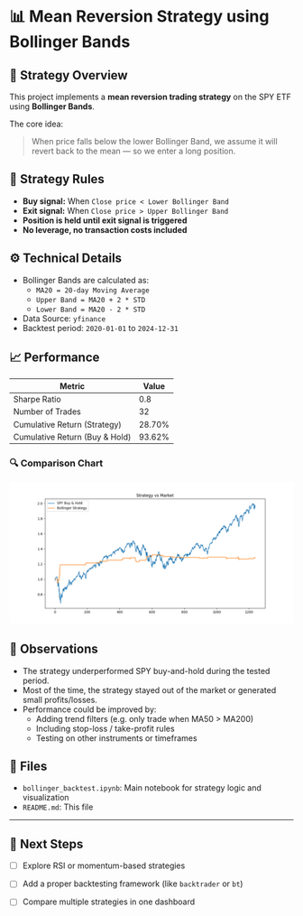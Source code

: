 # 📊 Mean Reversion Strategy using Bollinger Bands

## 📌 Strategy Overview

This project implements a **mean reversion trading strategy** on the SPY ETF using **Bollinger Bands**.

The core idea:  
> When price falls below the lower Bollinger Band, we assume it will revert back to the mean — so we enter a long position.

## 🧮 Strategy Rules

- **Buy signal:** When `Close price < Lower Bollinger Band`
- **Exit signal:** When `Close price > Upper Bollinger Band`
- **Position is held until exit signal is triggered**
- **No leverage, no transaction costs included**

## ⚙️ Technical Details

- Bollinger Bands are calculated as:
  - `MA20 = 20-day Moving Average`
  - `Upper Band = MA20 + 2 * STD`
  - `Lower Band = MA20 - 2 * STD`
- Data Source: `yfinance`
- Backtest period: `2020-01-01` to `2024-12-31`

## 📈 Performance

| Metric              | Value           |
|---------------------|------------------|
| Sharpe Ratio        | 0.8              |
| Number of Trades    | 32               |
| Cumulative Return (Strategy) | 28.70% |
| Cumulative Return (Buy & Hold) | 93.62% |

### 🔍 Comparison Chart

![Strategy vs Market](./bollinger_comparison.png)

## 🧠 Observations

- The strategy underperformed SPY buy-and-hold during the tested period.
- Most of the time, the strategy stayed out of the market or generated small profits/losses.
- Performance could be improved by:
  - Adding trend filters (e.g. only trade when MA50 > MA200)
  - Including stop-loss / take-profit rules
  - Testing on other instruments or timeframes

## 📂 Files

- `bollinger_backtest.ipynb`: Main notebook for strategy logic and visualization
- `README.md`: This file

---

## 📌 Next Steps

- [ ] Explore RSI or momentum-based strategies
- [ ] Add a proper backtesting framework (like `backtrader` or `bt`)
- [ ] Compare multiple strategies in one dashboard

